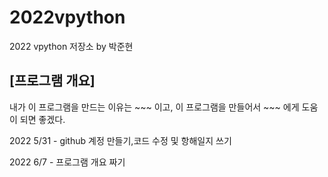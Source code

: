 # 2022vpython
2022 vpython 저장소 by 박준현
## [프로그램 개요]
내가 이 프로그램을 만드는 이유는 ~~~ 이고, 이 프로그램을 만들어서 ~~~ 에게 도움이 되면 좋겠다. 


2022  5/31 - github 계정 만들기,코드 수정 및 항해일지 쓰기

2022  6/7  - 프로그램 개요 짜기
